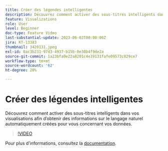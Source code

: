 ```yaml
---
title: Créer des légendes intelligentes
description: Découvrez comment activer des sous-titres intelligents dans vos visualisations afin d’obtenir des informations sur le langage naturel automatiquement créées pour vous concernant vos données.
feature: Visualizations
role: User
level: Beginner
doc-type: Feature Video
last-substantial-update: 2023-06-02T00:00:00Z
jira: KT-13383
thumbnail: 3420131.jpeg
exl-id: 0ac3b231-97d3-4937-b15b-0e30b4f9de2a
source-git-commit: 1a23bfa0e22a8201c4e39131fafe09573c829ce7
workflow-type: tm+mt
source-wordcount: '62'
ht-degree: 20%

---
```


# Créer des légendes intelligentes

Découvrez comment activer des sous-titres intelligents dans vos visualisations afin d’obtenir des informations sur le langage naturel automatiquement créées pour vous concernant vos données.

>[!VIDEO](https://video.tv.adobe.com/v/3443140/?learn=on&captions=fre_fr)

Pour plus dʼinformations, consultez la [documentation](https://experienceleague.adobe.com/docs/analytics-platform/using/cja-workspace/visualizations/intelligent-captions.html?lang=fr).
